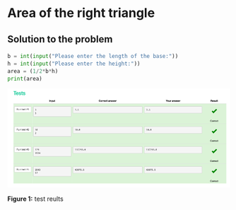 # Area of the right triangle
## Solution to the problem

```.py
b = int(input("Please enter the length of the base:"))
h = int(input("Please enter the height:"))
area = (1/2*b*h)
print(area)
```

![](https://github.com/thumulakaru/Unit-1/blob/main/Screen%20Shot%202022-08-26%20at%2017.14.48.png)

**Figure 1:** test reults
